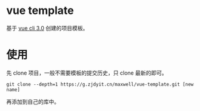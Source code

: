 # vue template

基于 [vue cli 3.0](https://github.com/vuejs/vue-cli) 创建的项目模板。

# 使用

先 clone 项目，一般不需要模板的提交历史，只 clone 最新的即可。

```shell
git clone --depth=1 https://g.zjdyit.cn/maxwell/vue-template.git [new name]
```
再添加到自己的库中。
